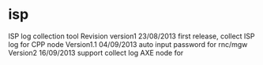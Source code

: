 isp
===

ISP log collection tool
Revision
version1	23/08/2013	first release, collect ISP log for CPP node
Version1.1	04/09/2013	auto input password for rnc/mgw
Version2	16/09/2013	support collect log AXE node for
